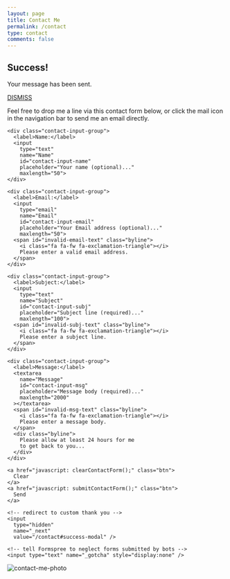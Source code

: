 ```yaml
---
layout: page
title: Contact Me
permalink: /contact
type: contact
comments: false
---
```


<div class="success-modal-wrapper" id="#success-modal" >
  <div class="success-modal">
    <i class="fa fa-fw fa-check-circle"></i>
    <div class="modal-text-container">
      <h2>Success!</h2>
      <p>Your message has been sent.</p>
      <a href="javascript: dismissModal()" class="btn">DISMISS</a>
    </div>
  </div>
</div>

<form id="contact-form" method="POST">
    <p>Feel free to drop me a line via this contact form below, or click the
    mail icon in the navigation bar to send me an email directly.</p>

    <div class="contact-input-group">
      <label>Name:</label>
      <input
        type="text"
        name="Name"
        id="contact-input-name"
        placeholder="Your name (optional)..."
        maxlength="50">
    </div>

    <div class="contact-input-group">
      <label>Email:</label>
      <input
        type="email"
        name="Email"
        id="contact-input-email"
        placeholder="Your Email address (optional)..."
        maxlength="50">
      <span id="invalid-email-text" class="byline">
        <i class="fa fa-fw fa-exclamation-triangle"></i>
        Please enter a valid email address.
      </span>
    </div>

    <div class="contact-input-group">
      <label>Subject:</label>
      <input
        type="text"
        name="Subject"
        id="contact-input-subj"
        placeholder="Subject line (required)..."
        maxlength="100">
      <span id="invalid-subj-text" class="byline">
        <i class="fa fa-fw fa-exclamation-triangle"></i>
        Please enter a subject line.
      </span>
    </div>

    <div class="contact-input-group">
      <label>Message:</label>
      <textarea
        name="Message"
        id="contact-input-msg"
        placeholder="Message body (required)..."
        maxlength="2000"
      ></textarea>
      <span id="invalid-msg-text" class="byline">
        <i class="fa fa-fw fa-exclamation-triangle"></i>
        Please enter a message body.
      </span>
      <div class="byline">
        Please allow at least 24 hours for me
        to get back to you...
      </div>
    </div>

    <a href="javascript: clearContactForm();" class="btn">
      Clear
    </a>
    <a href="javascript: submitContactForm();" class="btn">
      Send
    </a>

    <!-- redirect to custom thank you -->
    <input
      type="hidden"
      name="_next"
      value="/contact#success-modal" />

    <!-- tell Formspree to neglect forms submitted by bots -->
    <input type="text" name="_gotcha" style="display:none" />
</form>

<div class="contact-img">
  <img
    src="http://johnabraham.me/assets/img/if_envelope.png"
    alt="contact-me-photo">
</div>

<script type="text/javascript">
  /* Trigger form submission success modal on redirect */
  if(window.location.hash === '#success-modal') {
    setTimeout(function() {
      document.getElementById('#success-modal').style.visibility = 'visible';
      document.getElementById('#success-modal').classList.add('fade-in-third');
    }, 500);
  }

  /* Dismiss success modal */
  function dismissModal() {
    document.getElementById('#success-modal').style.display = 'none';
  }
</script>